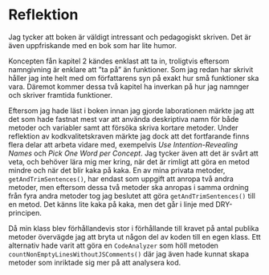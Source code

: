 # Reflektion
Jag tycker att boken är väldigt intressant och pedagogiskt skriven. Det är även uppfriskande med en bok som har lite humor. 

Koncepten fån kapitel 2 kändes enklast att ta in, troligtvis eftersom namngivning är enklare att ”ta på” än funktioner. Som jag redan har skrivit håller jag inte helt med om författarens syn på exakt hur små funktioner ska vara. Däremot kommer dessa två kapitel ha inverkan på hur jag namnger och skriver framtida funktioner.

Eftersom jag hade läst i boken innan jag gjorde laborationen märkte jag att det som hade fastnat mest var att använda deskriptiva namn för både metoder och variabler samt att försöka skriva kortare metoder. Under reflektion av kodkvalitetskraven märkte jag dock att det fortfarande finns flera delar att arbeta vidare med, exempelvis *Use Intention-Revealing Names* och *Pick One Word per Concept*. Jag tycker även att det är svårt att veta, och behöver lära mig mer kring, när det är rimligt att göra en metod mindre och när det blir kaka på kaka. En av mina privata metoder, ```getAndTrimSentences()```, har endast som uppgift att anropa två andra metoder, men eftersom dessa två metoder ska anropas i samma ordning från fyra andra metoder tog jag beslutet att göra ```getAndTrimSentences()``` till en metod. Det känns lite kaka på kaka, men det går i linje med DRY-principen.

Då min klass blev förhållandevis stor i förhållande till kravet på antal publika metoder övervägde jag att bryta ut någon del av koden till en egen klass. Ett alternativ hade varit att göra en ```CodeAnalyzer``` som höll metoden ```countNonEmptyLinesWithoutJSComments()``` där jag även hade kunnat skapa metoder som inriktade sig mer på att analysera kod.
 

